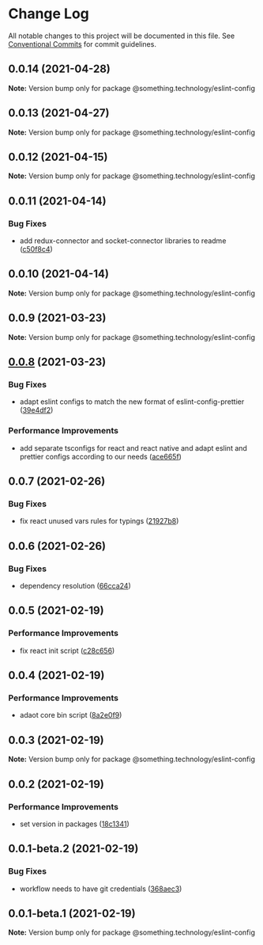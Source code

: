 # Change Log

All notable changes to this project will be documented in this file.
See [Conventional Commits](https://conventionalcommits.org) for commit guidelines.

## 0.0.14 (2021-04-28)

**Note:** Version bump only for package @something.technology/eslint-config





## 0.0.13 (2021-04-27)

**Note:** Version bump only for package @something.technology/eslint-config





## 0.0.12 (2021-04-15)

**Note:** Version bump only for package @something.technology/eslint-config





## 0.0.11 (2021-04-14)


### Bug Fixes

* add redux-connector and socket-connector libraries to readme ([c50f8c4](https://github.com/Something-Technology/something-ts/commit/c50f8c43d710ba65a2d2927ef2344cc9eddaba23))





## 0.0.10 (2021-04-14)

**Note:** Version bump only for package @something.technology/eslint-config





## 0.0.9 (2021-03-23)

**Note:** Version bump only for package @something.technology/eslint-config





## [0.0.8](https://github.com/Something-Technology/something-ts/compare/@something.technology/eslint-config@0.0.7...@something.technology/eslint-config@0.0.8) (2021-03-23)


### Bug Fixes

* adapt eslint configs to match the new format of eslint-config-prettier ([39e4df2](https://github.com/Something-Technology/something-ts/commit/39e4df2c3348bd07b51b343e86d7c6374d6d025e))


### Performance Improvements

* add separate tsconfigs for react and react native and adapt eslint and prettier configs according to our needs ([ace665f](https://github.com/Something-Technology/something-ts/commit/ace665fe0381fb11b1c369fa504f89e77915ea03))





## 0.0.7 (2021-02-26)


### Bug Fixes

* fix react unused vars rules for typings ([21927b8](https://github.com/Something-Technology/something-ts/commit/21927b8904489053044801e064394f108267146e))





## 0.0.6 (2021-02-26)


### Bug Fixes

* dependency resolution ([66cca24](https://github.com/Something-Technology/something-ts/commit/66cca241acecaa70ca01a7f38f6ee3549a5ada12))





## 0.0.5 (2021-02-19)


### Performance Improvements

* fix react init script ([c28c656](https://github.com/Something-Technology/something-ts/commit/c28c656597cfc5553e30ea9ca92f7c2d87f3fd22))





## 0.0.4 (2021-02-19)


### Performance Improvements

* adaot core bin script ([8a2e0f9](https://github.com/Something-Technology/something-ts/commit/8a2e0f9300f082439060384e36281d08a9dd1105))





## 0.0.3 (2021-02-19)

**Note:** Version bump only for package @something.technology/eslint-config





## 0.0.2 (2021-02-19)


### Performance Improvements

* set version in packages ([18c1341](https://github.com/Something-Technology/something-ts/commit/18c134188bdf54ef8e47d90db500bc80ad0b4706))





## 0.0.1-beta.2 (2021-02-19)


### Bug Fixes

* workflow needs to have git credentials ([368aec3](https://github.com/Something-Technology/something-ts/commit/368aec392994c1c73dadb0d8803ab6f6fabe1ef1))





## 0.0.1-beta.1 (2021-02-19)

**Note:** Version bump only for package @something.technology/eslint-config
